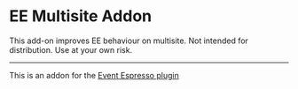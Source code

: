 EE Multisite Addon
=========

This add-on improves EE behaviour on multisite. Not intended for distribution. Use at your own risk.

-----
This is an addon for the [Event Espresso plugin](https://github.com/eventespresso/event-espresso-core)

